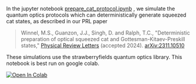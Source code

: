 In the jupyter notebook [prepare_cat_protocol.ipynb](https://github.com/JGuanzon/cat-preparation/blob/main/prepare_cat_protocol.ipynb) , we simulate the quantum optics protocols which can deterministically generate squeezed cat states, as described in our PRL paper

> Winnel, M.S., Guanzon, J.J., Singh, D. and Ralph, T.C., "Deterministic preparation of optical squeezed cat and Gottesman-Kitaev-Preskill states," [Physical Review Letters](https://journals.aps.org/prl/accepted/22074YbcY6b14b8d736f6aa1e154e89a40aa5504a) (accepted 2024). [arXiv:2311.10510](https://doi.org/10.48550/arXiv.2311.10510)

These simulations use the strawberryfields quantum optics library. This notebook is best run on google colab.

<a href="https://colab.research.google.com/github/JGuanzon/cat-preparation/blob/main/prepare_cat_protocol.ipynb" target="_parent"><img src="https://colab.research.google.com/assets/colab-badge.svg" alt="Open In Colab"/></a>
